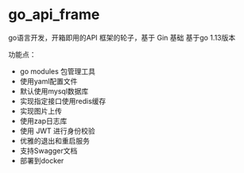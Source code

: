 # go_api_frame

go语言开发，开箱即用的API 框架的轮子，基于 Gin 基础
基于go 1.13版本

功能点：

+ go modules 包管理工具
+ 使用yaml配置文件
+ 默认使用mysql数据库
+ 实现指定接口使用redis缓存
+ 实现图片上传
+ 使用zap日志库
+ 使用 JWT 进行身份校验
+ 优雅的退出和重启服务
+ 支持Swagger文档
+ 部署到docker 